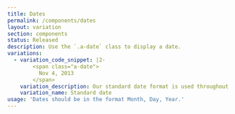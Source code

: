 ```yaml
---
title: Dates
permalink: /components/dates
layout: variation
section: components
status: Released
description: Use the `.a-date` class to display a date.
variations:
  - variation_code_snippet: |2-
        <span class="a-date">
          Nov 4, 2013
        </span>
    variation_description: Our standard date format is used throughout our products.
    variation_name: Standard date
usage: 'Dates should be in the format Month, Day, Year.'
---
```


